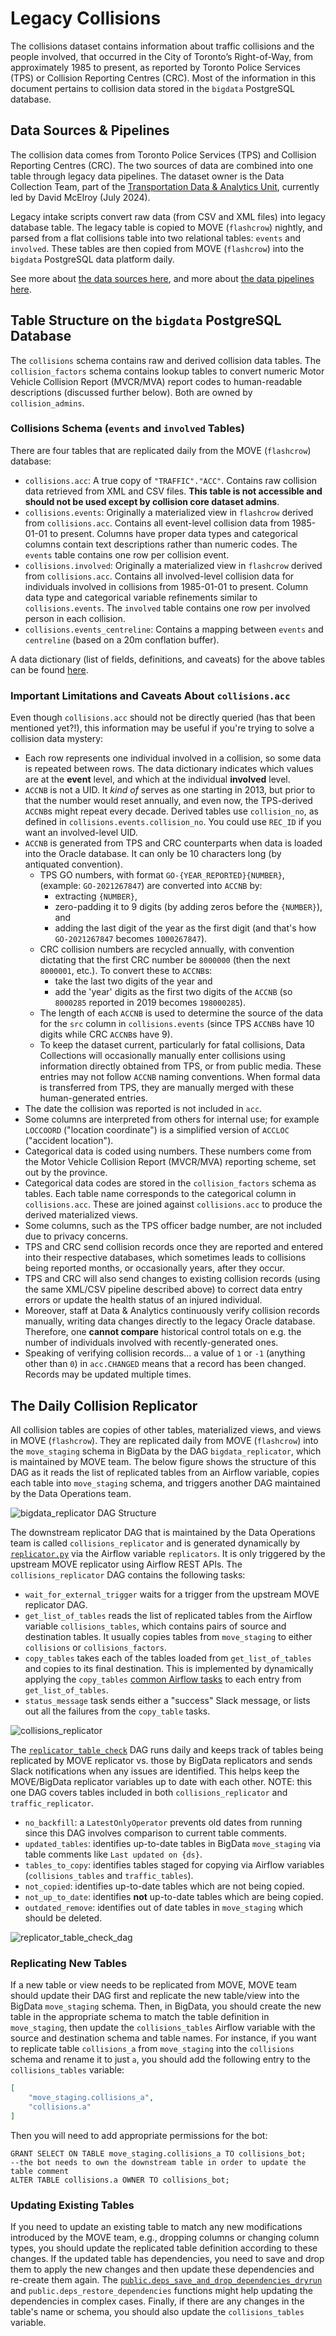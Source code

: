 # Legacy Collisions

The collisions dataset contains information about traffic collisions and the people involved, that occurred in the City of Toronto’s Right-of-Way, from approximately 1985 to present, as reported by Toronto Police Services (TPS) or Collision Reporting Centres (CRC). Most of the information in this document pertains to collision data stored in the `bigdata` PostgreSQL database.


## Data Sources & Pipelines

The collision data comes from Toronto Police Services (TPS) and Collision Reporting Centres (CRC). The two sources of data are combined into one table through legacy data pipelines. The dataset owner is the Data Collection Team, part of the [Transportation Data & Analytics Unit](https://www.toronto.ca/services-payments/streets-parking-transportation/road-safety/big-data-innovation-team/), currently led by David McElroy (July 2024).

Legacy intake scripts convert raw data (from CSV and XML files) into legacy database table. The legacy table is copied to MOVE (`flashcrow`) nightly, and parsed from a flat collisions table into two relational tables: `events` and `involved`. These tables are then copied from MOVE (`flashcrow`) into the `bigdata` PostgreSQL data platform daily.

See more about [the data sources here](https://github.com/CityofToronto/bdit_collisions/blob/qa/docs/source/1_collision_overview.md), and more about [the data pipelines here](https://github.com/CityofToronto/bdit_collisions/blob/qa/docs/source/6_internal_references.md).


## Table Structure on the `bigdata` PostgreSQL Database

The `collisions` schema contains raw and derived collision data tables. The `collision_factors` schema contains lookup tables to convert numeric Motor Vehicle Collision Report (MVCR/MVA) report codes to human-readable descriptions (discussed further below). Both are owned by `collision_admins`.

### Collisions Schema (`events` and `involved` Tables)

There are four tables that are replicated daily from the MOVE (`flashcrow`) database:

- `collisions.acc`: A true copy of `"TRAFFIC"."ACC"`. Contains raw collision data retrieved from XML and CSV files. **This table is not accessible and should not be used except by collision core dataset admins**.
- `collisions.events`: Originally a materialized view in `flashcrow` derived from `collisions.acc`. Contains all event-level collision data from 1985-01-01 to present. Columns have proper data types and categorical columns contain text descriptions rather than numeric codes. The `events` table contains one row per collision event.
- `collisions.involved`:  Originally a materialized view in `flashcrow` derived from `collisions.acc`. Contains all involved-level collision data for individuals involved in collisions from 1985-01-01 to present. Column data type and categorical variable refinements similar to `collisions.events`. The `involved` table contains one row per involved person in each collision.
- `collisions.events_centreline`: Contains a mapping between `events` and `centreline` (based on a 20m conflation buffer).

A data dictionary (list of fields, definitions, and caveats) for the above tables can be found [here](https://github.com/CityofToronto/bdit_collisions/blob/qa/docs/source/4_data_dictionary.md).


### Important Limitations and Caveats About `collisions.acc`

Even though `collisions.acc` should not be directly queried (has that been mentioned yet?!), this information may be useful if you're trying to solve a collision data mystery:
- Each row represents one individual involved in a collision, so some data is repeated between rows. The data dictionary indicates which values are at the **event** level, and which at the individual **involved** level.
- `ACCNB` is not a UID. It *kind of* serves as one starting in 2013, but prior to that the number would reset annually, and even now, the TPS-derived `ACCNB`s might repeat every decade. Derived tables use `collision_no`, as defined in `collisions.events.collision_no`. You could use `REC_ID` if you want an involved-level UID.
- `ACCNB` is generated from TPS and CRC counterparts when data is loaded into the Oracle database. It can only be 10 characters long (by antiquated convention). 
  - TPS GO numbers, with format `GO-{YEAR_REPORTED}{NUMBER}`, (example: `GO-2021267847`) are converted into `ACCNB` by:
      - extracting `{NUMBER}`, 
      - zero-padding it to 9 digits (by adding zeros before the `{NUMBER}`), and 
      - adding the last digit of the year as the first digit (and that's how `GO-2021267847` becomes `1000267847`). 
  - CRC collision numbers are recycled annually, with convention dictating that the first CRC number be `8000000` (then the next `8000001`, etc.). To convert these to `ACCNB`s: 
      - take the last two digits of the year and 
      - add the 'year' digits as the first two digits of the `ACCNB` (so `8000285` reported in 2019 becomes `198000285`). 
  - The length of each `ACCNB` is used to determine the source of the data for the `src` column in `collisions.events` (since TPS `ACCNB`s have 10 digits while CRC `ACCNB`s have 9).
  - To keep the dataset current, particularly for fatal collisions, Data Collections will occasionally manually enter collisions using information directly obtained from TPS, or from public media. These entries may not follow `ACCNB` naming conventions. When formal data is transferred from TPS, they are manually merged with these human-generated entries.
- The date the collision was reported is not included in `acc`.
- Some columns are interpreted from others for internal use; for example `LOCCOORD` ("location coordinate") is a simplified version of `ACCLOC` ("accident location").
- Categorical data is coded using numbers. These numbers come from the Motor Vehicle Collision Report (MVCR/MVA) reporting scheme, set out by the province.
- Categorical data codes are stored in the `collision_factors` schema as tables. Each table name corresponds to the categorical column in `collisions.acc`. These are joined against `collisions.acc` to produce the derived materialized views.
- Some columns, such as the TPS officer badge number, are not included due to privacy concerns.
- TPS and CRC send collision records once they are reported and entered into their respective databases, which sometimes leads to collisions being reported months, or occasionally years, after they occur. 
- TPS and CRC will also send changes to existing collision records (using the same XML/CSV pipeline described above) to correct data entry errors or update the health status of an injured individual. 
- Moreover, staff at Data & Analytics continuously verify collision records manually, writing data changes directly to the legacy Oracle database. Therefore, one **cannot compare** historical control totals on e.g. the number of individuals involved with recently-generated ones.
- Speaking of verifying collision records... a value of `1` or `-1` (anything other than `0`) in `acc.CHANGED` means that a record has been changed. Records may be updated multiple times. 


## The Daily Collision Replicator

All collision tables are copies of other tables, materialized views, and views in MOVE (`flashcrow`). They are replicated daily from MOVE (`flashcrow`) into the `move_staging` schema in BigData by the DAG `bigdata_replicator`, which is maintained by MOVE team. The below figure shows the structure of this DAG as it reads the list of replicated tables from an Airflow variable, copies each table into `move_staging` schema, and triggers another DAG maintained by the Data Operations team.

![bigdata_replicator DAG Structure](./assets/bigdata_replicator_dag.png)

The downstream replicator DAG that is maintained by the Data Operations team is called `collisions_replicator` and is generated dynamically by [`replicator.py`](../dags/replicator.py) via the Airflow variable `replicators`. It is only triggered by the upstream MOVE replicator using Airflow REST APIs. The `collisions_replicator` DAG contains the following tasks:
- `wait_for_external_trigger` waits for a trigger from the upstream MOVE replicator DAG.
- `get_list_of_tables` reads the list of replicated tables from the Airflow variable `collisions_tables`, which contains pairs of source and destination tables. It usually copies tables from `move_staging` to either `collisions` or `collisions_factors`.
- `copy_tables` takes each of the tables loaded from `get_list_of_tables` and copies to its final destination. This is implemented by dynamically applying the `copy_tables` [common Airflow tasks](../dags/common_tasks.py) to each entry from `get_list_of_tables`.
- `status_message` task sends either a "success" Slack message, or lists out all the failures from the `copy_table` tasks. 

![collisions_replicator](./assets/collisions_replicator_dag.png)

<!-- replicator_table_check_doc_md -->
The [`replicator_table_check`](../dags/replicator_table_check.py) DAG runs daily and keeps track of tables being replicated by MOVE replicator vs. those by BigData replicators and sends Slack notifications when any issues are identified. This helps keep the MOVE/BigData replicator variables up to date with each other. NOTE: this one DAG covers tables included in both `collisions_replicator` and `traffic_replicator`. 
- `no_backfill`: a `LatestOnlyOperator` prevents old dates from running since this DAG involves comparison to current table comments. 
- `updated_tables`: identifies up-to-date tables in BigData `move_staging` via table comments like `Last updated on {ds}`. 
- `tables_to_copy`: identifies tables staged for copying via Airflow variables (`collisions_tables` and `traffic_tables`).
- `not_copied`: identifies up-to-date tables which are not being copied.
- `not_up_to_date`: identifies **not** up-to-date tables which are being copied.
- `outdated_remove`: identifies out of date tables in `move_staging` which should be deleted.
<!-- replicator_table_check_doc_md -->

![replicator_table_check_dag](./assets/replicator_table_check_dag.png)

### Replicating New Tables

If a new table or view needs to be replicated from MOVE, MOVE team should update their DAG first and replicate the new table/view into the BigData `move_staging` schema. Then, in BigData, you should create the new table in the appropriate schema to match the table definition in `move_staging`, then update the `collisions_tables` Airflow variable with the source and destination schema and table names. For instance, if you want to replicate table `collisions_a` from `move_staging` into the `collisions` schema and rename it to just `a`, you should add the following entry to the `collisions_tables` variable:

```JSON
[
    "move_staging.collisions_a",
    "collisions.a"
]
```

Then you will need to add appropriate permissions for the bot: 
```
GRANT SELECT ON TABLE move_staging.collisions_a TO collisions_bot;
--the bot needs to own the downstream table in order to update the table comment
ALTER TABLE collisions.a OWNER TO collisions_bot;
```

### Updating Existing Tables

If you need to update an existing table to match any new modifications introduced by the MOVE team, e.g., dropping columns or changing column types, you should update the replicated table definition according to these changes. If the updated table has dependencies, you need to save and drop them to apply the new changes and then update these dependencies and re-create them again. The [`public.deps_save_and_drop_dependencies_dryrun`](https://github.com/CityofToronto/bdit_pgutils/blob/master/create-function-deps_save_and_drop_dependencies_dryrun.sql) and `public.deps_restore_dependencies` functions might help updating the dependencies in complex cases. Finally, if there are any changes in the table's name or schema, you should also update the `collisions_tables` variable.
